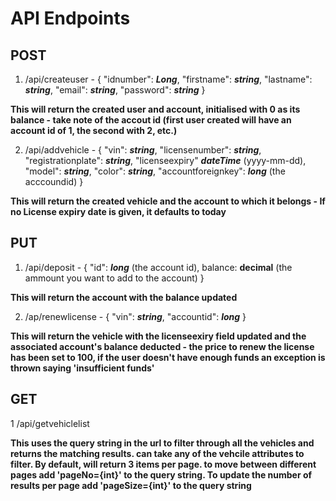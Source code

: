 # API Endpoints

## POST 
1. /api/createuser - { "idnumber": ***Long***, "firstname": ***string***, "lastname": ***string***, "email": ***string***, "password": ***string*** }

**This will return the created user and account, initialised with 0 as its balance - take note of the accout id (first user created will have an account id of 1, the second with 2, etc.)**

2. /api/addvehicle - { "vin": ***string***, "licensenumber": ***string***, "registrationplate": ***string***, "licenseexpiry" ***dateTime*** (yyyy-mm-dd), "model": ***string***, "color": ***string***, "accountforeignkey": ***long*** (the acccoundid) }

**This will return the created vehicle and the account to which it belongs - If no License expiry date is given, it defaults to today**

## PUT

1. /api/deposit - { "id": ***long*** (the account id), balance: **decimal** (the ammount you want to add to the account) }

**This will return the account with the balance updated**

2. /ap/renewlicense - { "vin": ***string***, "accountid": ***long*** }

**This will return the vehicle with the licenseexiry field updated and the associated account's balance deducted - the price to renew the license has been set to 100, if the user doesn't have enough funds an exception is thrown saying 'insufficient funds'**

## GET

1 /api/getvehiclelist 

**This uses the query string in the url to filter through all the vehicles and returns the matching results. can take any of the vehcile attributes to filter. By default, will return 3 items per page. to move between different pages add 'pageNo={int}' to the query string. To update the number of results per page add 'pageSize={int}' to the query string**